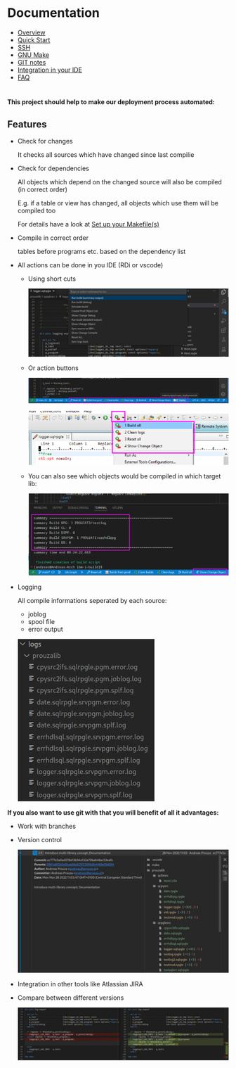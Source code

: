 # Documentation

- [Overview](/docs/pages/overview.md)
- [Quick Start](/docs/pages/quick_start.md)
- [SSH](/docs/pages/SSH.md)
- [GNU Make](/docs/pages/gnu_make.md)
- [GIT notes](/docs/pages/git.md)
- [Integration in your IDE](/docs/pages/integration_in_your_ide.md)
- [FAQ](/docs/pages/faq.md)


# 

**This project should help to make our deployment process automated:**

## Features
* Check for changes
  
    It checks all sources which have changed since last compilie
  
* Check for dependencies
  
  All objects which depend on the changed source will also be compiled (in correct order)

  E.g. if a table or view has changed, all objects which use them will be compiled too

  For details have a look at [Set up your Makefile(s)](/docs/pages/gnu_make.md#set-up-your-makefiles)


* Compile in correct order
  
  tables before programs etc. based on the dependency list

* All actions can be done in you IDE (RDi or vscode)
  * Using short cuts

    ![run-command-2.jpg](docs/assets/run-command-2.jpg)
  
  * Or action buttons

    ![vscode-actions.jpg](docs/assets/vscode-actions.png)

    ![rdi-actions.jpg](docs/assets/rdi-actions.png)

  * You can also see which objects would be compiled in which target lib:
    
    ![vscode-show-change-obj.jpg](docs/assets/vscode-show-change-obj.png)

* Logging
  
  All compile informations seperated by each source: 
  * joblog
  * spool file
  * error output

  ![compile-logs](docs/assets/compile-logs.jpg)


**If you also want to use git with that you will benefit of all it advantages:**

* Work with branches
* Version control

  ![git-commit](docs/assets/git-commit.jpg)

* Integration in other tools like Atlassian JIRA
* Compare between different versions

  ![git-compare](docs/assets/git-compare.jpg)

